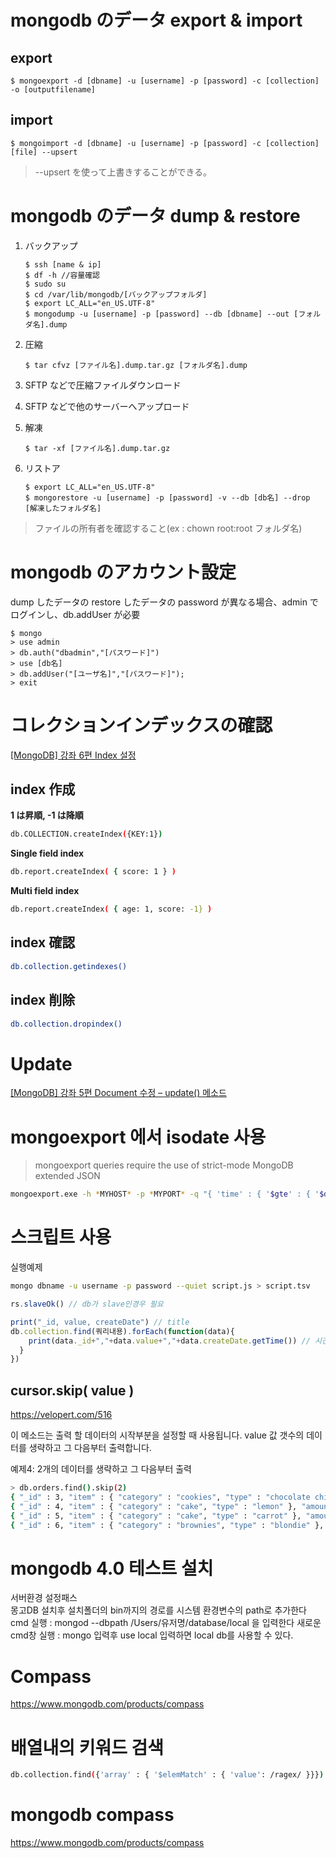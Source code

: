 # mongodb のデータ export & import

## export

<pre><code>$ mongoexport -d [dbname] -u [username] -p [password] -c [collection] -o [outputfilename]</code></pre>

## import

<pre><code>$ mongoimport -d [dbname] -u [username] -p [password] -c [collection] [file] --upsert</code></pre>

> --upsert を使って上書きすることができる。

# mongodb のデータ dump & restore

1. バックアップ

   <pre><code>$ ssh [name & ip]
   $ df -h //容量確認
   $ sudo su
   $ cd /var/lib/mongodb/[バックアップフォルダ]
   $ export LC_ALL="en_US.UTF-8"
   $ mongodump -u [username] -p [password] --db [dbname] --out [フォルダ名].dump</code></pre>

2. 圧縮

   <pre><code>$ tar cfvz [ファイル名].dump.tar.gz [フォルダ名].dump</code></pre>

3. SFTP などで圧縮ファイルダウンロード

4. SFTP などで他のサーバーへアップロード

5. 解凍

   <pre><code>$ tar -xf [ファイル名].dump.tar.gz</code></pre>

6. リストア
   <pre><code>$ export LC_ALL="en_US.UTF-8"
   $ mongorestore -u [username] -p [password] -v --db [db名] --drop [解凍したフォルダ名]</code></pre>

> ファイルの所有者を確認すること(ex : chown root:root フォルダ名)

# mongodb のアカウント設定

dump したデータの restore したデータの password が異なる場合、admin でログインし、db.addUser が必要

<pre><code>$ mongo
> use admin
> db.auth("dbadmin","[パスワード]")
> use [db名]
> db.addUser("[ユーザ名]","[パスワード]");
> exit</code></pre>

# コレクションインデックスの確認

[[MongoDB] 강좌 6편 Index 설정](https://velopert.com/560)

## index 作成

**1 は昇順, -1 は降順**

```bash
db.COLLECTION.createIndex({KEY:1})
```

**Single field index**

```bash
db.report.createIndex( { score: 1 } )
```

**Multi field index**

```bash
db.report.createIndex( { age: 1, score: -1} )
```

## index 確認

```bash
db.collection.getindexes()
```

## index 削除

```bash
db.collection.dropindex()
```

# Update

[[MongoDB] 강좌 5편 Document 수정 – update() 메소드](https://velopert.com/545)

# mongoexport 에서 isodate 사용

> mongoexport queries require the use of strict-mode MongoDB extended JSON

```bash
mongoexport.exe -h *MYHOST* -p *MYPORT* -q "{ 'time' : { '$gte' : { '$date' : '2014-12-21 12:57:00.506Z' },'$lt' : { '$date' : '2014-12-21 12:59:00.506Z' } } }"
```

# 스크립트 사용

실행예제

```bash
mongo dbname -u username -p password --quiet script.js > script.tsv
```

```javascript
rs.slaveOk() // db가 slave인경우 필요

print("_id, value, createDate") // title
db.collection.find(쿼리내용).forEach(function(data){
    print(data._id+","+data.value+","+data.createDate.getTime()) // 시간에 대해선 getTime를 사용하면 UNIXTIME출력가능
  }
})
```

## cursor.skip( value )

https://velopert.com/516

이 메소드는 출력 할 데이터의 시작부분을 설정할 때 사용됩니다. value 값 갯수의 데이터를 생략하고 그 다음부터 출력합니다.

예제4: 2개의 데이터를 생략하고 그 다음부터 출력

```bash
> db.orders.find().skip(2)
{ "_id" : 3, "item" : { "category" : "cookies", "type" : "chocolate chip" }, "amount" : 15 }
{ "_id" : 4, "item" : { "category" : "cake", "type" : "lemon" }, "amount" : 30 }
{ "_id" : 5, "item" : { "category" : "cake", "type" : "carrot" }, "amount" : 20 }
{ "_id" : 6, "item" : { "category" : "brownies", "type" : "blondie" }, "amount" : 10 }
```

# mongodb 4.0 테스트 설치

서버환경 설정패스  
몽고DB 설치후 설치폴더의 bin까지의 경로를 시스템 환경변수의 path로 추가한다  
cmd 실행 : mongod --dbpath /Users/유저명/database/local 을 입력한다
새로운 cmd창 실행 : mongo 입력후 use local 입력하면 local db를 사용할 수 있다.

# Compass  

https://www.mongodb.com/products/compass  

# 배열내의 키워드 검색 

```bash
db.collection.find({'array' : { '$elemMatch' : { 'value': /ragex/ }}})
```


# mongodb compass

https://www.mongodb.com/products/compass